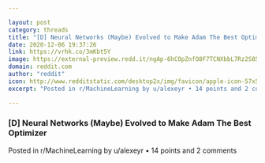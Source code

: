 ```yaml
---

layout: post
category: threads
title: "[D] Neural Networks (Maybe) Evolved to Make Adam The Best Optimizer"
date: 2020-12-06 19:37:26
link: https://vrhk.co/3mKbt5Y
image: https://external-preview.redd.it/ngAp-6hCOpZnfO8F7TCNXbbL7Rz2S851evC_rtBtAc4.jpg?width=805&height=421.465968586&auto=webp&crop=805:421.465968586,smart&s=ec6b3a4164c65cf00ec52e7c5f441c5c0b417d1a
domain: reddit.com
author: "reddit"
icon: http://www.redditstatic.com/desktop2x/img/favicon/apple-icon-57x57.png
excerpt: "Posted in r/MachineLearning by u/alexeyr • 14 points and 2 comments"

---
```


### [D] Neural Networks (Maybe) Evolved to Make Adam The Best Optimizer

Posted in r/MachineLearning by u/alexeyr • 14 points and 2 comments